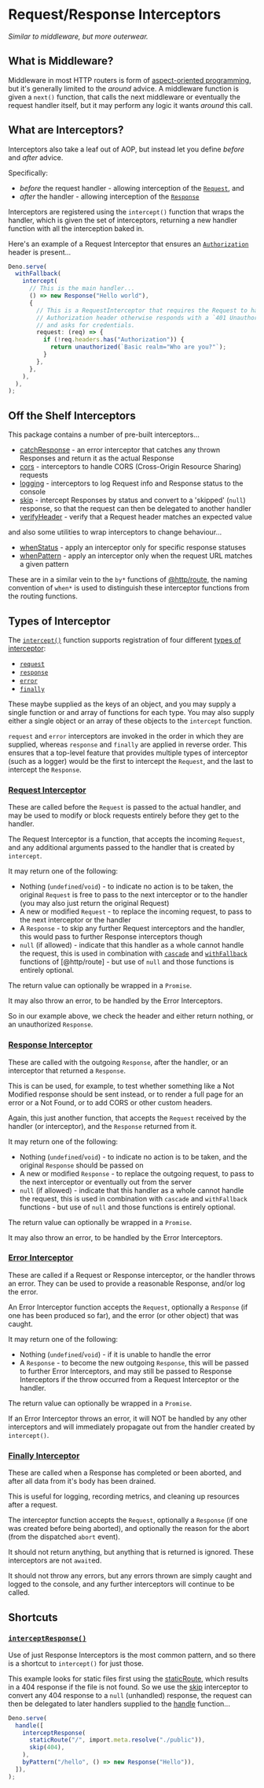 # Request/Response Interceptors

_Similar to middleware, but more outerwear._

## What is Middleware?

Middleware in most HTTP routers is form of
[aspect-oriented programming](https://en.wikipedia.org/wiki/Aspect-oriented_programming),
but it's generally limited to the _around_ advice. A middleware function is
given a `next()` function, that calls the next middleware or eventually the
request handler itself, but it may perform any logic it wants _around_ this
call.

## What are Interceptors?

Interceptors also take a leaf out of AOP, but instead let you define _before_
and _after_ advice.

Specifically:

- _before_ the request handler - allowing interception of the
  [`Request`](https://developer.mozilla.org/en-US/docs/Web/API/Request), and
- _after_ the handler - allowing interception of the
  [`Response`](https://developer.mozilla.org/en-US/docs/Web/API/Response)

Interceptors are registered using the `intercept()` function that wraps the
handler, which is given the set of interceptors, returning a new handler
function with all the interception baked in.

Here's an example of a Request Interceptor that ensures an
[`Authorization`](https://developer.mozilla.org/en-US/docs/Web/HTTP/Headers/Authorization)
header is present...

```ts
Deno.serve(
  withFallback(
    intercept(
      // This is the main handler...
      () => new Response("Hello world"),
      {
        // This is a RequestInterceptor that requires the Request to have an
        // Authorization header otherwise responds with a `401 Unauthorized`,
        // and asks for credentials.
        request: (req) => {
          if (!req.headers.has("Authorization")) {
            return unauthorized(`Basic realm="Who are you?"`);
          }
        },
      },
    ),
  ),
);
```

## Off the Shelf Interceptors

This package contains a number of pre-built interceptors...

- [catchResponse](https://jsr.io/@http/interceptor/doc/catch-response/~/catchResponse) -
  an error interceptor that catches any thrown Responses and return it as the
  actual Response
- [cors](https://jsr.io/@http/interceptor/doc/cors/~/cors) - interceptors to
  handle CORS (Cross-Origin Resource Sharing) requests
- [logging](https://jsr.io/@http/interceptor/doc/logger/~/logging) -
  interceptors to log Request info and Response status to the console
- [skip](https://jsr.io/@http/interceptor/doc/skip/~/skip) - intercept Responses
  by status and convert to a 'skipped' (`null`) response, so that the request
  can then be delegated to another handler
- [verifyHeader](https://jsr.io/@http/interceptor/doc/verify-header/~/verifyHeader) -
  verify that a Request header matches an expected value

and also some utilities to wrap interceptors to change behaviour...

- [whenStatus](https://jsr.io/@http/interceptor/doc/when-status/~/whenStatus) -
  apply an interceptor only for specific response statuses
- [whenPattern](https://jsr.io/@http/interceptor/doc/when-pattern/~/whenPattern) -
  apply an interceptor only when the request URL matches a given pattern

These are in a similar vein to the `by*` functions of
[@http/route](https://jsr.io/@http/route), the naming convention of `when*` is
used to distinguish these interceptor functions from the routing functions.

## Types of Interceptor

The [`intercept()`](https://jsr.io/@http/interceptor/doc/intercept/~/intercept)
function supports registration of four different
[types of interceptor](https://jsr.io/@http/interceptor/doc/types/~/InterceptorKinds):

- [`request`](https://jsr.io/@http/interceptor/doc/types/~/InterceptorKinds.request)
- [`response`](https://jsr.io/@http/interceptor/doc/types/~/InterceptorKinds.response)
- [`error`](https://jsr.io/@http/interceptor/doc/types/~/InterceptorKinds.error)
- [`finally`](https://jsr.io/@http/interceptor/doc/types/~/InterceptorKinds.finally)

These maybe supplied as the keys of an object, and you may supply a single
function or and array of functions for each type. You may also supply either a
single object or an array of these objects to the `intercept` function.

`request` and `error` interceptors are invoked in the order in which they are
supplied, whereas `response` and `finally` are applied in reverse order. This
ensures that a top-level feature that provides multiple types of interceptor
(such as a logger) would be the first to intercept the `Request`, and the last
to intercept the `Response`.

### [Request Interceptor](https://jsr.io/@http/interceptor/doc/types/~/RequestInterceptor)

These are called before the `Request` is passed to the actual handler, and may
be used to modify or block requests entirely before they get to the handler.

The Request Interceptor is a function, that accepts the incoming `Request`, and
any additional arguments passed to the handler that is created by `intercept`.

It may return one of the following:

- Nothing (`undefined`/`void`) - to indicate no action is to be taken, the
  original `Request` is free to pass to the next interceptor or to the handler
  (you may also just return the original Request)
- A new or modified `Request` - to replace the incoming request, to pass to the
  next interceptor or the handler
- A `Response` - to skip any further Request interceptors and the handler, this
  would pass to further Response interceptors though
- `null` (if allowed) - indicate that this handler as a whole cannot handle the
  request, this is used in combination with
  [`cascade`](https://jsr.io/@http/route/doc/cascade/~/cascade) and
  [`withFallback`](https://jsr.io/@http/route/doc/with-fallback/~/withFallback)
  functions of [@http/route] - but use of `null` and those functions is entirely
  optional.

The return value can optionally be wrapped in a `Promise`.

It may also throw an error, to be handled by the Error Interceptors.

So in our example above, we check the header and either return nothing, or an
unauthorized `Response`.

### [Response Interceptor](https://jsr.io/@http/interceptor/doc/types/~/ResponseInterceptor)

These are called with the outgoing `Response`, after the handler, or an
interceptor that returned a `Response`.

This is can be used, for example, to test whether something like a Not Modified
response should be sent instead, or to render a full page for an error or a Not
Found, or to add CORS or other custom headers.

Again, this just another function, that accepts the `Request` received by the
handler (or interceptor), and the `Response` returned from it.

It may return one of the following:

- Nothing (`undefined`/`void`) - to indicate no action is to be taken, and the
  original `Response` should be passed on
- A new or modified `Response` - to replace the outgoing request, to pass to the
  next interceptor or eventually out from the server
- `null` (if allowed) - indicate that this handler as a whole cannot handle the
  request, this is used in combination with `cascade` and `withFallback`
  functions - but use of `null` and those functions is entirely optional.

The return value can optionally be wrapped in a `Promise`.

It may also throw an error, to be handled by the Error Interceptors.

### [Error Interceptor](https://jsr.io/@http/interceptor/doc/types/~/ErrorInterceptor)

These are called if a Request or Response interceptor, or the handler throws an
error. They can be used to provide a reasonable Response, and/or log the error.

An Error Interceptor function accepts the `Request`, optionally a `Response` (if
one has been produced so far), and the error (or other object) that was caught.

It may return one of the following:

- Nothing (`undefined`/`void`) - if it is unable to handle the error
- A `Response` - to become the new outgoing `Response`, this will be passed to
  further Error Interceptors, and may still be passed to Response Interceptors
  if the throw occurred from a Request Interceptor or the handler.

The return value can optionally be wrapped in a `Promise`.

If an Error Interceptor throws an error, it will NOT be handled by any other
interceptors and will immediately propagate out from the handler created by
`intercept()`.

### [Finally Interceptor](https://jsr.io/@http/interceptor/doc/types/~/FinallyInterceptor)

These are called when a Response has completed or been aborted, and after all
data from it's body has been drained.

This is useful for logging, recording metrics, and cleaning up resources after a
request.

The interceptor function accepts the `Request`, optionally a `Response` (if one
was created before being aborted), and optionally the reason for the abort (from
the dispatched `abort` event).

It should not return anything, but anything that is returned is ignored. These
interceptors are not `await`ed.

It should not throw any errors, but any errors thrown are simply caught and
logged to the console, and any further interceptors will continue to be called.

## Shortcuts

### [`interceptResponse()`](https://jsr.io/@http/interceptor/doc/intercept-response/~/interceptResponse)

Use of just Response Interceptors is the most common pattern, and so there is a
shortcut to `intercept()` for just those.

This example looks for static files first using the
[staticRoute](https://jsr.io/@http/route/doc/static-route/~/staticRoute), which
results in a 404 response if the file is not found. So we use the
[skip](https://jsr.io/@http/interceptor/doc/skip/~/skip) interceptor to convert
any 404 response to a `null` (unhandled) response, the request can then be
delegated to later handlers supplied to the
[handle](https://jsr.io/@http/route/doc/handle/~/handle) function...

```ts
Deno.serve(
  handle([
    interceptResponse(
      staticRoute("/", import.meta.resolve("./public")),
      skip(404),
    ),
    byPattern("/hello", () => new Response("Hello")),
  ]),
);
```
